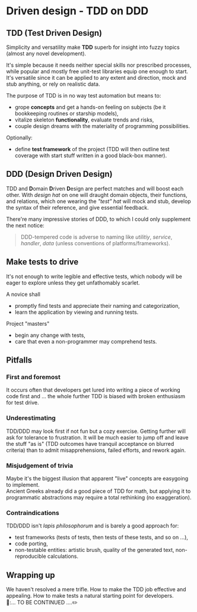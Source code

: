 # Driven design - TDD on DDD

## TDD (Test Driven Design)

Simplicity and versatility make **TDD** superb for insight into fuzzy topics (almost any novel development). 

It's simple because it needs neither special skills nor prescribed processes, while popular and mostly free unit-test libraries equip one enough to start.\
It's versatile since it can be applied to any extent and direction, mock and stub anything, or rely on realistic data.

The purpose of TDD is in no way test automation but means to:

+ grope **concepts** and get a hands-on feeling on subjects (be it bookkeeping routines or starship models),
+ vitalize skeleton **functionality**, evaluate trends and risks,
+ couple design dreams with the materiality of programming possibilities.

Optionally:
+ define **test framework** of the project (TDD will then outline test coverage with start stuff written in a good black-box manner).

## DDD (Design Driven Design)

TDD and **D**omain **D**riven **D**esign are perfect matches and will boost each other. With _design hat_ on one will draught domain objects, their functions, and relations, which one wearing the _"test" hat_ will mock and stub, develop the syntax of their reference, and give essential feedback.

There're many impressive stories of DDD, to which I could only supplement the next notice:

> DDD-tempered code is adverse to naming like _utilitiy_, _service_, _handler_, _data_ (unless conventions of platforms/frameworks).

## Make tests to drive

It's not enough to write legible and effective tests, which nobody will be eager to explore unless they get unfathomably scarlet.

A novice shall

+ promptly find tests and appreciate their naming and categorization,
+ learn the application by viewing and running tests.

Project "masters"

+ begin any change with tests,
+ care that even a non-programmer may comprehend tests.


## Pitfalls

### First and foremost

It occurs often that developers get lured into writing a piece of working code first and ... the whole further TDD is biased with broken enthusiasm for test drive.

### Underestimating

TDD/DDD may look first if not fun but a cozy exercise. Getting further will ask for tolerance to frustration. It will be much easier to jump off and leave the stuff "as is" (TDD outcomes have tranquil acceptance on blurred criteria) than to admit misapprehensions, failed efforts, and rework again.

### Misjudgement of trivia

Maybe it's the biggest illusion that apparent "live" concepts are easygoing to implement. \
Ancient Greeks already did a good piece of TDD for math, but applying it to programmatic abstractions may require a total rethinking (no exaggeration). 

### Contraindications

TDD/DDD isn't  _lapis philosophorum_ and is barely a good approach for:

+ test frameworks (tests of tests, then tests of these tests, and so on ...),
+ code porting,
+ non-testable entities: artistic brush, quality of the generated text, non-reproducible calculations.

## Wrapping up

We haven't resolved a mere trifle. How to make the TDD job effective and appealing. How to make tests a natural starting point for developers.\
🚧:... TO BE CONTINUED ....:pencil2:
